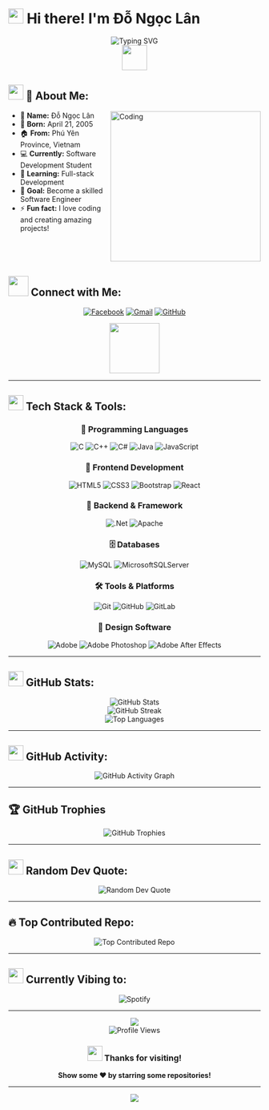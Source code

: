 # <img src="https://raw.githubusercontent.com/MartinHeinz/MartinHeinz/master/wave.gif" width="30px"> Hi there! I'm Đỗ Ngọc Lân

<div align="center">
  <img src="https://readme-typing-svg.herokuapp.com?font=Fira+Code&size=30&duration=3000&pause=1000&color=36BCF7&center=true&vCenter=true&width=600&lines=Welcome+to+my+GitHub+Profile!;I'm+a+Software+Developer;From+Phú+Yên%2C+Vietnam;Always+learning+new+things!" alt="Typing SVG" />
</div>

<div align="center">
  <img src="https://github.com/7oSkaaa/7oSkaaa/blob/main/Images/about_me.gif?raw=true" width="50px">
</div>

## <img src="https://media.giphy.com/media/WUlplcMpOCEmTGBtBW/giphy.gif" width="30"> 💫 About Me:

<img align="right" alt="Coding" width="300" src="https://cdn.dribbble.com/users/1162077/screenshots/3848914/programmer.gif">

- 🎂 **Name:** Đỗ Ngọc Lân
- 🎯 **Born:** April 21, 2005
- 🏠 **From:** Phú Yên Province, Vietnam
- 💻 **Currently:** Software Development Student  
- 🌱 **Learning:** Full-stack Development
- 🎯 **Goal:** Become a skilled Software Engineer
- ⚡ **Fun fact:** I love coding and creating amazing projects!

<br clear="both">

## <img src="https://media.giphy.com/media/LnQjpWaON8nhr21vNW/giphy.gif" width="40"> Connect with Me:

<div align="center">
  
[![Facebook](https://img.shields.io/badge/Facebook-%231877F2.svg?style=for-the-badge&logo=Facebook&logoColor=white&color=1877F2)](https://www.facebook.com/ongoclan.420047/)
[![Gmail](https://img.shields.io/badge/Gmail-D14836?style=for-the-badge&logo=gmail&logoColor=white)](mailto:lando0933247@gmail.com)
[![GitHub](https://img.shields.io/badge/GitHub-100000?style=for-the-badge&logo=github&logoColor=white)](https://github.com/laanz2)

</div>

<div align="center">
  <img src="https://github.com/7oSkaaa/7oSkaaa/blob/main/Images/conectar.gif?raw=true" width="100px">
</div>

---

## <img src="https://media.giphy.com/media/WFZvB7VIXBgiz3oDXE/giphy.gif" width="30"> Tech Stack & Tools:

<div align="center">

### 🚀 Programming Languages
![C](https://img.shields.io/badge/c-%2300599C.svg?style=for-the-badge&logo=c&logoColor=white)
![C++](https://img.shields.io/badge/c++-%2300599C.svg?style=for-the-badge&logo=c%2B%2B&logoColor=white)
![C#](https://img.shields.io/badge/c%23-%23239120.svg?style=for-the-badge&logo=csharp&logoColor=white)
![Java](https://img.shields.io/badge/java-%23ED8B00.svg?style=for-the-badge&logo=openjdk&logoColor=white)
![JavaScript](https://img.shields.io/badge/javascript-%23323330.svg?style=for-the-badge&logo=javascript&logoColor=%23F7DF1E)

### 🎨 Frontend Development
![HTML5](https://img.shields.io/badge/html5-%23E34F26.svg?style=for-the-badge&logo=html5&logoColor=white)
![CSS3](https://img.shields.io/badge/css3-%231572B6.svg?style=for-the-badge&logo=css3&logoColor=white)
![Bootstrap](https://img.shields.io/badge/bootstrap-%238511FA.svg?style=for-the-badge&logo=bootstrap&logoColor=white)
![React](https://img.shields.io/badge/react-%2320232a.svg?style=for-the-badge&logo=react&logoColor=%2361DAFB)

### 🔧 Backend & Framework
![.Net](https://img.shields.io/badge/.NET-5C2D91?style=for-the-badge&logo=.net&logoColor=white)
![Apache](https://img.shields.io/badge/apache-%23D42029.svg?style=for-the-badge&logo=apache&logoColor=white)

### 🗄️ Databases
![MySQL](https://img.shields.io/badge/mysql-4479A1.svg?style=for-the-badge&logo=mysql&logoColor=white)
![MicrosoftSQLServer](https://img.shields.io/badge/Microsoft%20SQL%20Server-CC2927?style=for-the-badge&logo=microsoft%20sql%20server&logoColor=white)

### 🛠️ Tools & Platforms
![Git](https://img.shields.io/badge/git-%23F05033.svg?style=for-the-badge&logo=git&logoColor=white)
![GitHub](https://img.shields.io/badge/github-%23121011.svg?style=for-the-badge&logo=github&logoColor=white)
![GitLab](https://img.shields.io/badge/gitlab-%23181717.svg?style=for-the-badge&logo=gitlab&logoColor=white)

### 🎨 Design Software
![Adobe](https://img.shields.io/badge/adobe-%23FF0000.svg?style=for-the-badge&logo=adobe&logoColor=white)
![Adobe Photoshop](https://img.shields.io/badge/adobe%20photoshop-%2331A8FF.svg?style=for-the-badge&logo=adobe%20photoshop&logoColor=white)
![Adobe After Effects](https://img.shields.io/badge/Adobe%20After%20Effects-9999FF.svg?style=for-the-badge&logo=Adobe%20After%20Effects&logoColor=white)

</div>

---

## <img src="https://media.giphy.com/media/iY8CRBdQXODJSCERIr/giphy.gif" width="30"> GitHub Stats:

<div align="center">
  <img src="https://github-readme-stats.vercel.app/api?username=laanz2&theme=tokyonight&hide_border=true&include_all_commits=false&count_private=false" alt="GitHub Stats" />
</div>

<div align="center">
  <img src="https://github-readme-streak-stats.herokuapp.com/?user=laanz2&theme=tokyonight&hide_border=true" alt="GitHub Streak" />
</div>

<div align="center">
  <img src="https://github-readme-stats.vercel.app/api/top-langs/?username=laanz2&theme=tokyonight&hide_border=true&include_all_commits=false&count_private=false&layout=compact" alt="Top Languages" />
</div>

---

## <img src="https://media.giphy.com/media/j2pOGeGYKe2xCCKwfi/giphy.gif" width="30"> GitHub Activity:

<div align="center">
  <img src="https://github-readme-activity-graph.vercel.app/graph?username=laanz2&theme=tokyo-night&hide_border=true" alt="GitHub Activity Graph" />
</div>

---

## 🏆 GitHub Trophies

<div align="center">
  <img src="https://github-profile-trophy.vercel.app/?username=laanz2&theme=tokyonight&no-frame=true&no-bg=true&margin-w=4&column=7" alt="GitHub Trophies" />
</div>

---

## <img src="https://media.giphy.com/media/ZVik7pBtu9dNS/giphy.gif" width="30"> Random Dev Quote:

<div align="center">
  <img src="https://quotes-github-readme.vercel.app/api?type=horizontal&theme=tokyonight" alt="Random Dev Quote" />
</div>

---

## 🔥 Top Contributed Repo:

<div align="center">
  <img src="https://github-contributor-stats.vercel.app/api?username=laanz2&limit=5&theme=tokyonight&combine_all_yearly_contributions=true" alt="Top Contributed Repo" />
</div>

---

## <img src="https://media.giphy.com/media/LnQjpWaON8nhr21vNW/giphy.gif" width="30"> Currently Vibing to:

<div align="center">
  <img src="https://spotify-recently-played-readme.vercel.app/api?user=spotify_username&count=1&unique=true" alt="Spotify" />
</div>

---

<div align="center">
  <img src="https://raw.githubusercontent.com/Trilokia/Trilokia/379277808c61ef204768a61bbc5d25bc7798ccf1/bottom_header.svg" />
</div>

<div align="center">
  <img src="https://komarev.com/ghpvc/?username=laanz2&color=blueviolet&style=for-the-badge" alt="Profile Views" />
</div>

<div align="center">
  
### <img src="https://media.giphy.com/media/mGcNjsfWAjY5AEZNw6/giphy.gif" width="30"> Thanks for visiting! 

**Show some ❤️ by starring some repositories!**

</div>

---

<div align="center">
  <img src="https://capsule-render.vercel.app/api?type=waving&color=gradient&height=100&section=footer&animation=twinkling"/>
</div>

<!-- Proudly created with love by Đỗ Ngọc Lân -->

